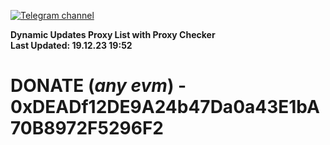 [![Telegram channel](https://img.shields.io/endpoint?url=https://runkit.io/damiankrawczyk/telegram-badge/branches/master?url=https://t.me/n4z4v0d)](https://t.me/n4z4v0d) 

**Dynamic Updates Proxy List with Proxy Checker**  
**Last Updated: 19.12.23 19:52**

# DONATE (_any evm_) - 0xDEADf12DE9A24b47Da0a43E1bA70B8972F5296F2

